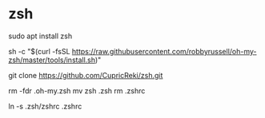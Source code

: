 # zsh

sudo apt install zsh

sh -c "$(curl -fsSL https://raw.githubusercontent.com/robbyrussell/oh-my-zsh/master/tools/install.sh)"

git clone https://github.com/CupricReki/zsh.git

rm -fdr .oh-my.zsh
mv zsh .zsh
rm .zshrc

ln -s .zsh/zshrc .zshrc
